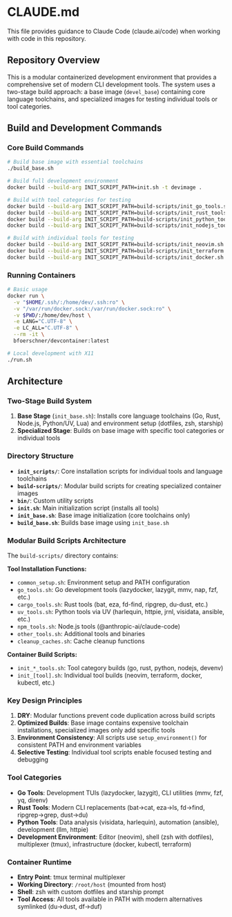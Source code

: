 # CLAUDE.md

This file provides guidance to Claude Code (claude.ai/code) when working with code in this repository.

## Repository Overview

This is a modular containerized development environment that provides a comprehensive set of modern CLI development tools. The system uses a two-stage build approach: a base image (`devel_base`) containing core language toolchains, and specialized images for testing individual tools or tool categories.

## Build and Development Commands

### Core Build Commands
```bash
# Build base image with essential toolchains
./build_base.sh

# Build full development environment
docker build --build-arg INIT_SCRIPT_PATH=init.sh -t devimage .

# Build with tool categories for testing
docker build --build-arg INIT_SCRIPT_PATH=build-scripts/init_go_tools.sh -t devimage-go .
docker build --build-arg INIT_SCRIPT_PATH=build-scripts/init_rust_tools.sh -t devimage-rust .
docker build --build-arg INIT_SCRIPT_PATH=build-scripts/init_python_tools.sh -t devimage-python .
docker build --build-arg INIT_SCRIPT_PATH=build-scripts/init_nodejs_tools.sh -t devimage-nodejs .

# Build with individual tools for testing
docker build --build-arg INIT_SCRIPT_PATH=build-scripts/init_neovim.sh -t devimage-neovim .
docker build --build-arg INIT_SCRIPT_PATH=build-scripts/init_terraform.sh -t devimage-terraform .
docker build --build-arg INIT_SCRIPT_PATH=build-scripts/init_docker.sh -t devimage-docker .
```

### Running Containers
```bash
# Basic usage
docker run \
  -v "$HOME/.ssh/:/home/dev/.ssh:ro" \
  -v "/var/run/docker.sock:/var/run/docker.sock:ro" \
  -v $PWD/:/home/dev/host \
  -e LANG="C.UTF-8" \
  -e LC_ALL="C.UTF-8" \
  --rm -it \
  bfoerschner/devcontainer:latest

# Local development with X11
./run.sh
```

## Architecture

### Two-Stage Build System
1. **Base Stage** (`init_base.sh`): Installs core language toolchains (Go, Rust, Node.js, Python/UV, Lua) and environment setup (dotfiles, zsh, starship)
2. **Specialized Stage**: Builds on base image with specific tool categories or individual tools

### Directory Structure
- **`init_scripts/`**: Core installation scripts for individual tools and language toolchains
- **`build-scripts/`**: Modular build scripts for creating specialized container images
- **`bin/`**: Custom utility scripts
- **`init.sh`**: Main initialization script (installs all tools)
- **`init_base.sh`**: Base image initialization (core toolchains only)
- **`build_base.sh`**: Builds base image using `init_base.sh`

### Modular Build Scripts Architecture
The `build-scripts/` directory contains:

**Tool Installation Functions:**
- `common_setup.sh`: Environment setup and PATH configuration
- `go_tools.sh`: Go development tools (lazydocker, lazygit, mmv, nap, fzf, etc.)
- `cargo_tools.sh`: Rust tools (bat, eza, fd-find, ripgrep, du-dust, etc.)
- `uv_tools.sh`: Python tools via UV (harlequin, httpie, jrnl, visidata, ansible, etc.)
- `npm_tools.sh`: Node.js tools (@anthropic-ai/claude-code)
- `other_tools.sh`: Additional tools and binaries
- `cleanup_caches.sh`: Cache cleanup functions

**Container Build Scripts:**
- `init_*_tools.sh`: Tool category builds (go, rust, python, nodejs, devenv)
- `init_[tool].sh`: Individual tool builds (neovim, terraform, docker, kubectl, etc.)

### Key Design Principles
1. **DRY**: Modular functions prevent code duplication across build scripts
2. **Optimized Builds**: Base image contains expensive toolchain installations, specialized images only add specific tools
3. **Environment Consistency**: All scripts use `setup_environment()` for consistent PATH and environment variables
4. **Selective Testing**: Individual tool scripts enable focused testing and debugging

### Tool Categories
- **Go Tools**: Development TUIs (lazydocker, lazygit), CLI utilities (mmv, fzf, yq, direnv)
- **Rust Tools**: Modern CLI replacements (bat→cat, eza→ls, fd→find, ripgrep→grep, dust→du)
- **Python Tools**: Data analysis (visidata, harlequin), automation (ansible), development (llm, httpie)
- **Development Environment**: Editor (neovim), shell (zsh with dotfiles), multiplexer (tmux), infrastructure (docker, kubectl, terraform)

### Container Runtime
- **Entry Point**: tmux terminal multiplexer
- **Working Directory**: `/root/host` (mounted from host)
- **Shell**: zsh with custom dotfiles and starship prompt
- **Tool Access**: All tools available in PATH with modern alternatives symlinked (du→dust, df→duf)